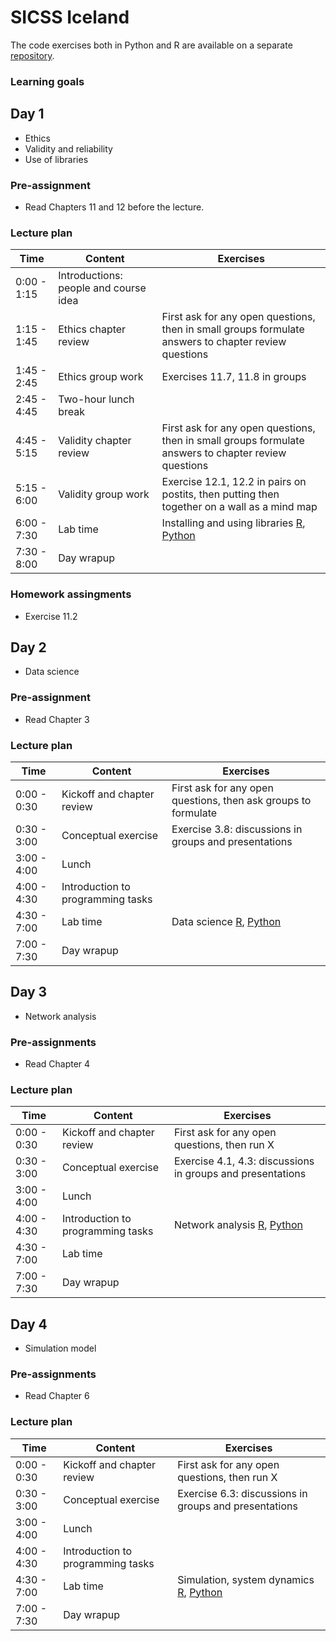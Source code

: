 
# SICSS Iceland

The code exercises both in Python and R are available on a separate [repository](https://github.com/codingsocialscience/intensive-course).

### Learning goals

## Day 1

* Ethics
* Validity and reliability
* Use of libraries

### Pre-assignment

* Read Chapters 11 and 12 before the lecture.

### Lecture plan

| Time | Content | Exercises |
|------|-------|-----------|
| 0:00 - 1:15 | Introductions: people and course idea  |           |
| 1:15 - 1:45 | Ethics chapter review | First ask for any open questions, then in small groups formulate answers to chapter review questions |
| 1:45 - 2:45 | Ethics group work | Exercises 11.7, 11.8 in groups|
| 2:45 - 4:45 | Two-hour lunch break | |
| 4:45 - 5:15 | Validity chapter review | First ask for any open questions, then in small groups formulate answers to chapter review questions |
| 5:15 - 6:00 | Validity group work | Exercise 12.1, 12.2 in pairs on postits, then putting then together on a wall as a mind map |
| 6:00 - 7:30 | Lab time | Installing and using libraries [R](https://github.com/codingsocialscience/intensive-course/blob/main/Libraries%20(R).ipynb), [Python](https://github.com/codingsocialscience/intensive-course/blob/main/Libraries%20(Python).ipynb) |
| 7:30 - 8:00 | Day wrapup | |

### Homework assingments

* Exercise 11.2

## Day 2

* Data science

### Pre-assignment

* Read Chapter 3

### Lecture plan

| Time | Content | Exercises |
|------|-------|-----------|
| 0:00 - 0:30 | Kickoff and chapter review | First ask for any open questions, then ask groups to formulate |
| 0:30 - 3:00 | Conceptual exercise | Exercise 3.8: discussions in groups and presentations |
| 3:00 - 4:00 | Lunch | |
| 4:00 - 4:30 | Introduction to programming tasks |  |
| 4:30 - 7:00 | Lab time | Data science [R](https://github.com/codingsocialscience/intensive-course/blob/main/Data%20science%20-%20statistics%20(R).ipynb), [Python](https://github.com/codingsocialscience/intensive-course/blob/main/Data%20science%20-%20statistics%20(Python).ipynb) |
| 7:00 - 7:30 | Day wrapup |  |

## Day 3

* Network analysis

### Pre-assignments

* Read Chapter 4

### Lecture plan

| Time | Content | Exercises |
|------|-------|-----------|
| 0:00 - 0:30 | Kickoff and chapter review | First ask for any open questions, then run X |
| 0:30 - 3:00 | Conceptual exercise | Exercise 4.1, 4.3: discussions in groups and presentations |
| 3:00 - 4:00 | Lunch | |
| 4:00 - 4:30 | Introduction to programming tasks | Network analysis [R](https://github.com/codingsocialscience/intensive-course/blob/main/Network%20analysis%20(R).ipynb), [Python](https://github.com/codingsocialscience/intensive-course/blob/main/Network%20analysis%20(Python).ipynb) |
| 4:30 - 7:00 | Lab time |  |
| 7:00 - 7:30 | Day wrapup |  |

## Day 4

* Simulation model

### Pre-assignments

* Read Chapter 6

### Lecture plan

| Time | Content | Exercises |
|------|-------|-----------|
| 0:00 - 0:30 | Kickoff and chapter review | First ask for any open questions, then run X |
| 0:30 - 3:00 | Conceptual exercise | Exercise 6.3: discussions in groups and presentations |
| 3:00 - 4:00 | Lunch | |
| 4:00 - 4:30 | Introduction to programming tasks |  |
| 4:30 - 7:00 | Lab time | Simulation, system dynamics [R](https://github.com/codingsocialscience/intensive-course/blob/main/Simulation%20-%20system%20dynamics%20(R).ipynb), [Python](https://github.com/codingsocialscience/intensive-course/blob/main/Simulation%20-%20system%20dynamics%20(Python).ipynb)  |
| 7:00 - 7:30 | Day wrapup |  |